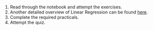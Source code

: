 1. Read through the notebook and attempt the exercises.
2. Another detailed overview of Linear Regression can be found [here](https://ml-cheatsheet.readthedocs.io/en/latest/linear_regression.html).
3. Complete the required practicals.
4. Attempt the quiz.
   